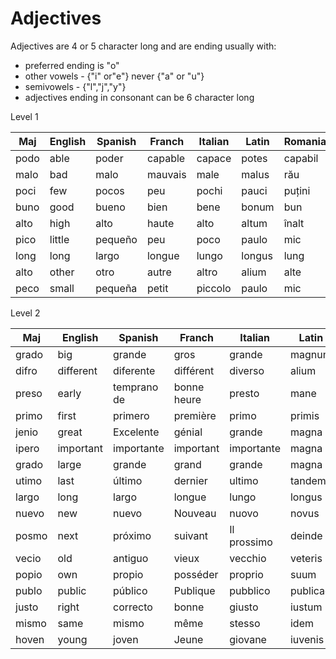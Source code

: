 # Adjectives

Adjectives are 4 or 5 character long and are ending usually with:

* preferred ending is "o"
* other vowels - {"i" or"e"} never {"a" or "u"}
* semivowels - {"l","j","y"}
* adjectives ending in consonant can be 6 character long

Level 1

Maj     |English   |Spanish    |    Franch  |Italian     |Latin   | Romanian
--------|----------|-----------|------------|------------|--------|----------------
podo    |able      |poder      |capable     |capace      |potes   |capabil
malo    |bad       |malo       |mauvais     |male        |malus   |rău
poci    |few       |pocos      |peu         |pochi       |pauci   |puțini
buno    |good      |bueno      |bien        |bene        |bonum   |bun
alto    |high      |alto       |haute       |alto        |altum   |înalt
pico    |little    |pequeño    |peu         |poco        |paulo   |mic
long    |long      |largo      |longue      |lungo       |longus  |lung
alto    |other     |otro       |autre       |altro       |alium   |alte
peco    |small     |pequeña    |petit       |piccolo     |paulo   |mic

Level 2

Maj     |English   |Spanish    |    Franch  |Italian     |Latin   | Romanian
--------|----------|-----------|------------|------------|--------|----------------
grado   |big       |grande     |gros        |grande      |magnum  |mare
difro   |different |diferente  |différent   |diverso     |alium   |diferit
preso   |early     |temprano de|bonne heure |presto      |mane    |din timp
primo   |first     |primero    |première    |primo       |primis  |primul
jenio   |great     |Excelente  |génial      |grande      |magna   |Grozav
ipero   |important |importante |important   |importante  |magna   |important
grado   |large     |grande     |grand       |grande      |magna   |mare
utimo   |last      |último     |dernier     |ultimo      |tandem  |ultimul
largo   |long      |largo      |longue      |lungo       |longus  |lung
nuevo   |new       |nuevo      |Nouveau     |nuovo       |novus   |nou
posmo   |next      |próximo    |suivant     |Il prossimo |deinde  |următor
vecio   |old       |antiguo    |vieux       |vecchio     |veteris |vechi
popio   |own       |propio     |posséder    |proprio     |suum    |propriu
publo   |public    |público    |Publique    |pubblico    |publicae|public
justo   |right     |correcto   |bonne       |giusto      |iustum  |potrivit
mismo   |same      |mismo      |même        |stesso      |idem    |la fel
hoven   |young     |joven      |Jeune       |giovane     |iuvenis |tineri
